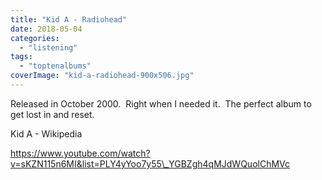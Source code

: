 ```yaml
---
title: "Kid A - Radiohead"
date: 2018-05-04
categories: 
  - "listening"
tags: 
  - "toptenalbums"
coverImage: "kid-a-radiohead-900x506.jpg"
---
```


Released in October 2000.  Right when I needed it.  The perfect album to get lost in and reset.

Kid A - Wikipedia

https://www.youtube.com/watch?v=sKZN115n6MI&list=PLY4yYoo7y55\_YGBZgh4qMJdWQuolChMVc
